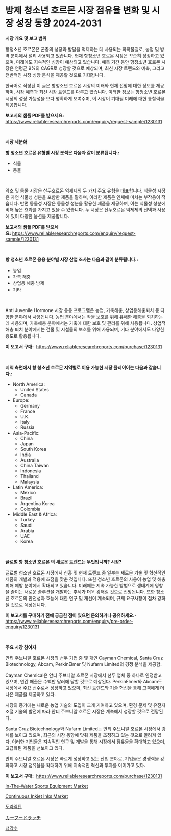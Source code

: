 <p><h1>방제 청소년 호르몬 시장 점유율 변화 및 시장 성장 동향 2024-2031</h1></p><p><strong>시장 개요 및 보고 범위</strong></p>
<p><p>항청소년 호르몬은 곤충의 성장과 발달을 억제하는 데 사용되는 화학물질로, 농업 및 방역 분야에서 널리 사용되고 있습니다. 현재 항청소년 호르몬 시장은 꾸준히 성장하고 있으며, 미래에도 지속적인 성장이 예상되고 있습니다. 예측 기간 동안 항청소년 호르몬 시장은 연평균 9%의 CAGR로 성장할 것으로 예상되며, 최신 시장 트렌드와 예측, 그리고 전반적인 시장 성장 분석을 제공할 것으로 기대됩니다. </p><p>한국어로 작성된 이 글은 항청소년 호르몬 시장의 미래와 현재 전망에 대한 정보를 제공하며, 시장 예측과 최신 시장 트렌드를 다루고 있습니다. 이러한 정보는 항청소년 호르몬 시장의 성장 가능성을 보다 명확하게 보여주며, 이 시장이 기대될 미래에 대한 통찰력을 제공합니다.</p></p>
<p><strong>보고서의 샘플 PDF를 받으세요:</strong> <a href="https://www.reliableresearchreports.com/enquiry/request-sample/1230131">https://www.reliableresearchreports.com/enquiry/request-sample/1230131</a></p>
<p>&nbsp;</p>
<p><strong>시장 세분화</strong></p>
<p><strong>항 청소년 호르몬 유형별 시장 분석은 다음과 같이 분류됩니다.:</strong></p>
<p><ul><li>식물</li><li>동물</li></ul></p>
<p>&nbsp;</p>
<p><p>약초 및 동물 시장은 산두호르몬 억제제의 두 가지 주요 유형을 대표합니다. 식물성 시장은 자연 식물성 성분을 포함한 제품을 말하며, 이러한 제품은 인체에 미치는 부작용이 적습니다. 반면 동물성 시장은 동물성 성분을 활용한 제품을 제공하며, 이는 식물성 성분에 비해 높은 효과를 가지고 있을 수 있습니다. 두 시장은 산두호르몬 억제제의 선택과 사용에 있어 다양한 옵션을 제공합니다.</p></p>
<p><strong>보고서의 샘플 PDF를 받으세요:</strong>&nbsp;<a href="https://www.reliableresearchreports.com/enquiry/request-sample/1230131">https://www.reliableresearchreports.com/enquiry/request-sample/1230131</a></p>
<p>&nbsp;</p>
<p><strong> 항 청소년 호르몬 응용 분야별 시장 산업 조사는 다음과 같이 분류됩니다.:</strong></p>
<p><ul><li>농업</li><li>가축 해충</li><li>상업용 해충 방제</li><li>기타</li></ul></p>
<p>&nbsp;</p>
<p><p>Anti Juvenile Hormone 시장 응용 프로그램은 농업, 가축해충, 상업용해충퇴치 등 다양한 분야에서 사용됩니다. 농업 분야에서는 작물 보호를 위해 유해한 해충을 퇴치하는 데 사용되며, 가축해충 분야에서는 가축에 대한 보호 및 관리를 위해 사용됩니다. 상업적 해충 퇴치 분야에서는 건물 및 시설물의 보호를 위해 사용되며, 기타 분야에서도 다양한 용도로 활용됩니다.</p></p>
<p><strong>이 보고서 구매:</strong>&nbsp; <a href="https://www.reliableresearchreports.com/purchase/1230131">https://www.reliableresearchreports.com/purchase/1230131</a></p>
<p>&nbsp;</p>
<p><strong>지역 측면에서 항 청소년 호르몬 지역별로 이용 가능한 시장 플레이어는 다음과 같습니다.:</strong></p>
<p><ul>
    <li>
        North America:
        <ul>
            <li>United States</li>
            <li>Canada</li>
        </ul>
    </li>
    <li>
        Europe:
        <ul>
            <li>Germany</li>
            <li>France</li>
            <li>U.K.</li>
            <li>Italy</li>
            <li>Russia</li>
        </ul>
    </li>
    <li>
        Asia-Pacific:
        <ul>
            <li>China</li>
            <li>Japan</li>
            <li>South Korea</li>
            <li>India</li>
            <li>Australia</li>
            <li>China Taiwan</li>
            <li>Indonesia</li>
            <li>Thailand</li>
            <li>Malaysia</li>
        </ul>
    </li>
    <li>
        Latin America:
        <ul>
            <li>Mexico</li>
            <li>Brazil</li>
            <li>Argentina Korea</li>
            <li>Colombia</li>
        </ul>
    </li>
    <li>
        Middle East & Africa:
        <ul>
            <li>Turkey</li>
            <li>Saudi</li>
            <li>Arabia</li>
            <li>UAE</li>
            <li>Korea</li>
        </ul>
    </li>
    </ul></p>
<p>&nbsp;</p>
<p><strong>글로벌 항 청소년 호르몬 의 새로운 트렌드는 무엇입니까? 시장?</strong></p>
<p><p>글로벌 청소년 호르몬 시장에서 신흥 및 현재 트렌드 중 일부는 새로운 기술 및 혁신적인 제품의 개발과 적용에 초점을 맞춘 것입니다. 또한 청소년 호르몬의 사용이 농업 및 해충 피해 예방 분야에서 확대되고 있습니다. 미래에는 지속 가능한 방법으로 생태계에 영향을 줄이는 새로운 솔루션을 개발하는 추세가 더욱 강해질 것으로 전망됩니다. 또한 청소년 호르몬의 안전성과 효능에 대한 연구 및 개선이 계속되며, 규제 요구사항이 점차 강화될 것으로 예상됩니다.</p></p>
<p><strong>이 보고서를 구매하기 전에 궁금한 점이 있으면 문의하거나 공유하세요.</strong>- <a href="https://www.reliableresearchreports.com/enquiry/pre-order-enquiry/1230131">https://www.reliableresearchreports.com/enquiry/pre-order-enquiry/1230131</a></p>
<p>&nbsp;</p>
<p><strong>주요 시장 참여자</strong></p>
<p><p>안티 주브니알 호르몬 시장의 선두 기업 중 몇 개인 Cayman Chemical, Santa Cruz Biotechnology, Abcam, PerkinElmer 및 Nufarm Limited의 경쟁 분석을 제공함.</p><p>Cayman Chemical은 안티 주브니알 호르몬 시장에서 선두 업체 중 하나로 인정받고 있으며, 연간 매출은 수백만 달러에 달할 것으로 예상된다. PerkinElmer와 Abcam도 시장에서 주요 선수로서 성장하고 있으며, 최신 트렌드와 기술 혁신을 통해 고객에게 더 나은 제품을 제공하고 있다.</p><p>시장의 증가에는 새로운 농업 기술의 도입이 크게 기여하고 있으며, 환경 문제 및 유전자 조절 기술의 발전에 따라 안티 주브니알 호르몬 시장은 계속해서 성장할 것으로 전망된다.</p><p>Santa Cruz Biotechnology와 Nufarm Limited는 안티 주브니알 호르몬 시장에서 강세를 보이고 있으며, 최근의 시장 동향에 맞춰 제품을 조정하고 있는 것으로 알려져 있다. 이러한 기업들은 지속적인 연구 및 개발을 통해 시장에서 점유율을 확대하고 있으며, 고급화된 제품을 선보이고 있다.</p><p>안티 주브니알 호르몬 시장은 빠르게 성장하고 있는 산업 분야로, 기업들은 경쟁력을 강화하고 시장 점유율을 확대하기 위해 지속적인 혁신과 투자를 이어가고 있다.</p></p>
<p><strong>이 보고서 구매:</strong>&nbsp;&nbsp;<a href="https://www.reliableresearchreports.com/purchase/1230131">https://www.reliableresearchreports.com/purchase/1230131</a></p>
<p><p><a href="https://github.com/marloy8/Market-Research-Report-List-3/blob/main/in-the-water-sports-equipment-market.md">In-The-Water Sports Equipment Market</a></p><p><a href="https://issuu.com/reportprime-2/docs/continuous-inkjet-inks-market-size-2030.pptx">Continuous Inkjet Inks Market</a></p><p><a href="https://github.com/vseigx30c9a1j/Market-Research-Report-List-1/blob/main/43341673760.md">도라멕틴</a></p><p><a href="https://medium.com/@maudward1907/%E3%82%AB%E3%83%BC%E3%83%95%E3%83%BC%E3%83%89%E3%83%A9%E3%83%83%E3%83%81%E5%B8%82%E5%A0%B4%E3%81%A7%E3%81%AF-%E5%B8%82%E5%A0%B4%E3%82%B7%E3%82%A7%E3%82%A2-%E5%B8%82%E5%A0%B4%E5%8B%95%E5%90%91-%E5%B8%82%E5%A0%B4%E6%88%90%E9%95%B7%E3%81%AB%E9%96%A2%E3%81%99%E3%82%8B%E6%83%85%E5%A0%B1%E3%81%8C%E6%8F%90%E4%BE%9B%E3%81%95%E3%82%8C%E3%81%BE%E3%81%99-316213c67d2e">カーフードラッチ</a></p><p><a href="https://github.com/plelbej847484502/Market-Research-Report-List-1/blob/main/82528873759.md">냉각수</a></p></p>
